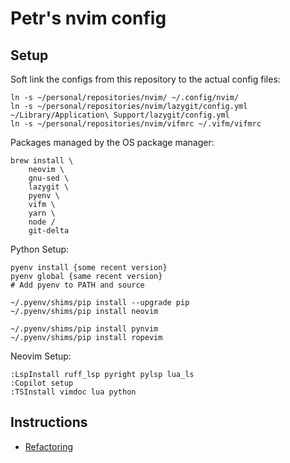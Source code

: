 # Petr's nvim config

## Setup

Soft link the configs from this repository to the actual config files:
```
ln -s ~/personal/repositories/nvim/ ~/.config/nvim/
ln -s ~/personal/repositories/nvim/lazygit/config.yml ~/Library/Application\ Support/lazygit/config.yml
ln -s ~/personal/repositories/nvim/vifmrc ~/.vifm/vifmrc
```

Packages managed by the OS package manager:
```
brew install \
    neovim \
    gnu-sed \
    lazygit \
    pyenv \
    vifm \
    yarn \
    node /
    git-delta
```

Python Setup:
```
pyenv install {some recent version}
pyenv global {same recent version}
# Add pyenv to PATH and source

~/.pyenv/shims/pip install --upgrade pip
~/.pyenv/shims/pip install neovim

~/.pyenv/shims/pip install pynvim
~/.pyenv/shims/pip install ropevim
```

Neovim Setup:
```
:LspInstall ruff_lsp pyright pylsp lua_ls
:Copilot setup
:TSInstall vimdoc lua python
```

## Instructions

 - [Refactoring](./docs/refactoring.md)
